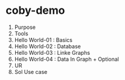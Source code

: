 # coby-demo

1. Purpose
2. Tools
3. Hello World-01 : Basics
4. Hello World-02 : Database
5. Hello World-03 : Linke Graphs
6. Hello World-04 : Data In Graph + Optional
7. UR
8. Sol Use case

